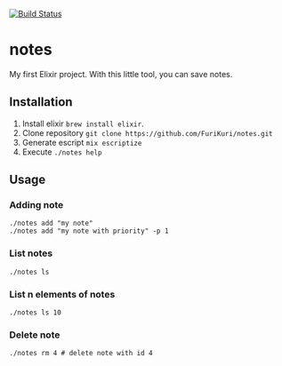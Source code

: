 [![Build Status](https://travis-ci.org/FuriKuri/notes.svg?branch=master)](https://travis-ci.org/FuriKuri/notes)

# notes
My first Elixir project. With this little tool, you can save notes.
## Installation
 1. Install elixir `brew install elixir`.
 2. Clone repository `git clone https://github.com/FuriKuri/notes.git`
 3. Generate escript `mix escriptize`
 4. Execute `./notes help`
## Usage
### Adding note
```
./notes add "my note"
./notes add "my note with priority" -p 1
```
### List notes
```
./notes ls
```
### List n elements of notes
```
./notes ls 10
```
### Delete note
```
./notes rm 4 # delete note with id 4
```